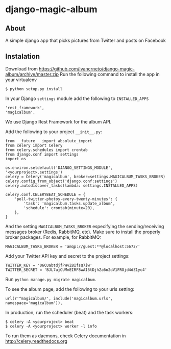 django-magic-album
==================

About
-----
A simple django app that picks pictures from Twitter and posts on Facebook

Instalation
----------

Download from https://github.com/ivancrneto/django-magic-album/archive/master.zip
Run the following command to install the app in your virtualenv

    $ python setup.py install

In your Django `settings` module add the following to `INSTALLED_APPS`

    'rest_framework',
    'magicalbum',

We use Django Rest Framework for the album API.

Add the following to your project `__init__.py`:

    from __future__ import absolute_import
    from celery import Celery
    from celery.schedules import crontab
    from django.conf import settings
    import os

    os.environ.setdefault('DJANGO_SETTINGS_MODULE', '<yourproject>.settings')
    celery = Celery('magicalbum', broker=settings.MAGICALBUM_TASKS_BROKER)
    celery.config_from_object('django.conf:settings')
    celery.autodiscover_tasks(lambda: settings.INSTALLED_APPS)

    celery.conf.CELERYBEAT_SCHEDULE = {
        'poll-twitter-photos-every-twenty-minutes': {
            'task': 'magicalbum.tasks.update_album',
            'schedule': crontab(minute=20),
        },
    }

And the setting `MAGICALBUM_TASKS_BROKER` especifying the sending/receiving
    messages broker (Redis, RabbitMQ, etc). Make sure to install the properly
    broker packages. For example, for RabbitMQ:

    MAGICALBUM_TASKS_BROKER = 'amqp://guest:**@localhost:5672/'

Add your Twitter API key and secret to the project settings:

    TWITTER_KEY = '06CUabtdjfPHvZ8IfsQ7iw'
    TWITTER_SECRET = 'BJL7ujCUMmEIRF8wAI5tDjhZa6n2dV1FROjd4dZ1yc4'

Run `python manage.py migrate magicalbum`.

To see the album page, add the following to your urls setting:

    url(r'^magicalbum/', include('magicalbum.urls', namespace='magicalbum')),

In production, run the scheduler (beat) and the task workers:

    $ celery -A <yourproject> beat
    $ celery -A <yourproject> worker -l info

To run them as daemons, check Celery documentation in http://celery.readthedocs.org

